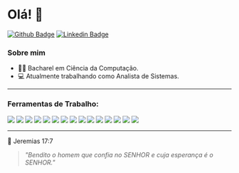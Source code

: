 # Olá! 👋 

[![Github Badge](https://img.shields.io/badge/-Github-000?style=flat-square&logo=Github&logoColor=white&link=https://github.com/maurofigueiredo)](https://github.com/maurofigueiredo)
[![Linkedin Badge](https://img.shields.io/badge/-LinkedIn-blue?style=flat-square&logo=Linkedin&logoColor=white&link=https://www.linkedin.com/in/dev-maurofigueiredo//)](https://www.linkedin.com/in/dev-maurofigueiredo/)

### Sobre mim

- :man_student: Bacharel em Ciência da Computação.  
- :computer: Atualmente trabalhando como Analista de Sistemas.

---------------

### Ferramentas de Trabalho:

<code><img src="https://img.shields.io/badge/PHP-777BB4?style=for-the-badge&logo=php&logoColor=white"></code>
<code><img src="https://img.shields.io/badge/HTML5-E34F26?style=for-the-badge&logo=html5&logoColor=white"></code>
<code><img src="https://img.shields.io/badge/CSS-239120?&style=for-the-badge&logo=css3&logoColor=white"></code>
<code><img src="https://img.shields.io/badge/Microsoft_Teams-6264A7?style=for-the-badge&logo=microsoft-teams&logoColor=white"></code>
<code><img src="https://img.shields.io/badge/C%2B%2B-00599C?style=for-the-badge&logo=c%2B%2B&logoColor=white"></code>
<code><img src="https://img.shields.io/badge/Node.js-339933?style=for-the-badge&logo=nodedotjs&logoColor=white"></code>
<code><img src="https://img.shields.io/badge/Git-F05032?style=for-the-badge&logo=git&logoColor=white"></code>
<code><img src="https://img.shields.io/badge/Nginx-009639?style=for-the-badge&logo=nginx&logoColor=white"></code>
<code><img src="https://img.shields.io/badge/JavaScript-F7DF1E?style=for-the-badge&logo=javascript&logoColor=black"></code>
<code><img src="https://img.shields.io/badge/Dart-0175C2?style=for-the-badge&logo=dart&logoColor=white"></code>
<code><img src="https://img.shields.io/badge/Flutter-02569B?style=for-the-badge&logo=flutter&logoColor=white"></code>
<code><img src="https://img.shields.io/badge/Cordova-35434F?style=for-the-badge&logo=apache-cordova&logoColor=E8E8E8"></code>
<code><img src="https://img.shields.io/badge/MariaDB-003545?style=for-the-badge&logo=mariadb&logoColor=white"></code>
<code><img src="https://img.shields.io/badge/Bootstrap-563D7C?style=for-the-badge&logo=bootstrap&logoColor=white"></code>
<code><img src="https://img.shields.io/badge/Amazon_AWS-232F3E?style=for-the-badge&logo=amazon-aws&logoColor=white"></code>

---------------
 
:raised_hands: Jeremias 17:7
> *"Bendito o homem que confia no SENHOR e cuja esperança é o SENHOR."* 


